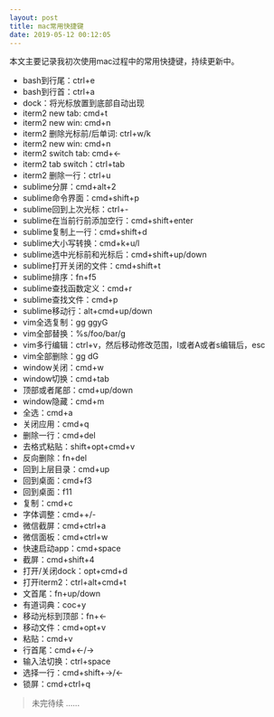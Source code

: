 ```yaml
---
layout: post
title: mac常用快捷键
date: 2019-05-12 00:12:05
---
```


本文主要记录我初次使用mac过程中的常用快捷键，持续更新中。

- bash到行尾：ctrl+e
- bash到行首：ctrl+a
- dock：将光标放置到底部自动出现
- iterm2 new tab: cmd+t
- iterm2 new win: cmd+n
- iterm2 删除光标前/后单词: ctrl+w/k
- iterm2 new win: cmd+n
- iterm2 switch tab: cmd+<-
- iterm2 tab switch：ctrl+tab
- iterm2 删除一行：ctrl+u
- sublime分屏：cmd+alt+2
- sublime命令界面：cmd+shift+p
- sublime回到上次光标：ctrl+-
- sublime在当前行前添加空行：cmd+shift+enter
- sublime复制上一行：cmd+shift+d
- sublime大小写转换：cmd+k+u/l
- sublime选中光标前和光标后：cmd+shift+up/down
- sublime打开关闭的文件：cmd+shift+t
- sublime排序：fn+f5
- sublime查找函数定义：cmd+r
- sublime查找文件：cmd+p
- sublime移动行：alt+cmd+up/down
- vim全选复制：gg ggyG
- vim全部替换：%s/foo/bar/g
- vim多行编辑：ctrl+v，然后移动修改范围，I或者A或者s编辑后，esc
- vim全部删除：gg dG
- window关闭：cmd+w
- window切换：cmd+tab
- 顶部或者尾部：cmd+up/down 
- window隐藏：cmd+m
- 全选：cmd+a
- 关闭应用：cmd+q
- 删除一行：cmd+del
- 去格式粘贴：shift+opt+cmd+v
- 反向删除：fn+del
- 回到上层目录：cmd+up
- 回到桌面：cmd+f3
- 回到桌面：f11
- 复制：cmd+c
- 字体调整：cmd++/-
- 微信截屏：cmd+ctrl+a
- 微信面板：cmd+ctrl+w
- 快速启动app：cmd+space
- 截屏：cmd+shift+4
- 打开/关闭dock：opt+cmd+d
- 打开iterm2：ctrl+alt+cmd+t
- 文首尾：fn+up/down
- 有道词典：coc+y
- 移动光标到顶部：fn+<-
- 移动文件：cmd+opt+v
- 粘贴：cmd+v
- 行首尾：cmd+<-/->
- 输入法切换：ctrl+space
- 选择一行：cmd+shift+->/<-
- 锁屏：cmd+ctrl+q

> 未完待续 ......
